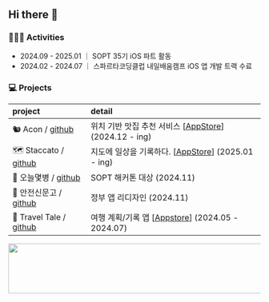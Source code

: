 ## Hi there 👋

### 🤹🏻‍♀️ Activities
- 2024.09 - 2025.01    ｜ SOPT 35기 iOS 파트 활동
- 2024.02 - 2024.07 ｜ 스파르타코딩클럽 내일배움캠프 iOS 앱 개발 트랙 수료

### 💻 Projects
| project | detail |
|:--------|:---------|
| 🐿️ Acon / [github](https://github.com/TeamACON/ACON-iOS) | 위치 기반 맛집 추천 서비스 [[AppStore](https://apps.apple.com/kr/app/acon/id6740120473)] (2024.12 - ing) |
| 🗺️ Staccato / [github](https://github.com/team-staccato/staccato-ios) | 지도에 일상을 기록하다. [[AppStore](https://apps.apple.com/kr/app/%EC%8A%A4%ED%83%80%EC%B9%B4%ED%86%A0-staccato/id6741481784)] (2025.01 - ing)|
| 🍺 오늘몇병 / [github](https://github.com/SOPT-all/35-SOPKATHON-iOS-A3A3) | SOPT 해커톤 대상 (2024.11) |
| 📝 안전신문고 / [github](https://github.com/SOPT-all/35-COLLABORATION-iOS-SafetyReport) | 정부 앱 리디자인 (2024.11) |
| 🚞 Travel Tale / [github](https://github.com/TEAM-OMG-iOS/TravelTale) | 여행 계획/기록 앱 [[Appstore](https://apps.apple.com/kr/app/travel-tale-%ED%8A%B8%EB%9E%98%EB%B8%94-%ED%85%8C%EC%9D%BC/id6505096183)] (2024.05 - 2024.07) |



<a href="https://www.gitanimals.org/en_US?utm_medium=image&utm_source=yurim830&utm_content=line">
  <img
    src="https://render.gitanimals.org/lines/yurim830?pet-id=704377115446731156"
    width="600"
    height="100"
  />
</a>
  

<!--
**yurim830/yurim830** is a ✨ _special_ ✨ repository because its `README.md` (this file) appears on your GitHub profile.

Here are some ideas to get you started:

- 🔭 I’m currently working on ...
- 🌱 I’m currently learning ...
- 👯 I’m looking to collaborate on ...
- 🤔 I’m looking for help with ...
- 💬 Ask me about ...
- 📫 How to reach me: ...
- 😄 Pronouns: ...
- ⚡ Fun fact: ...
-->
